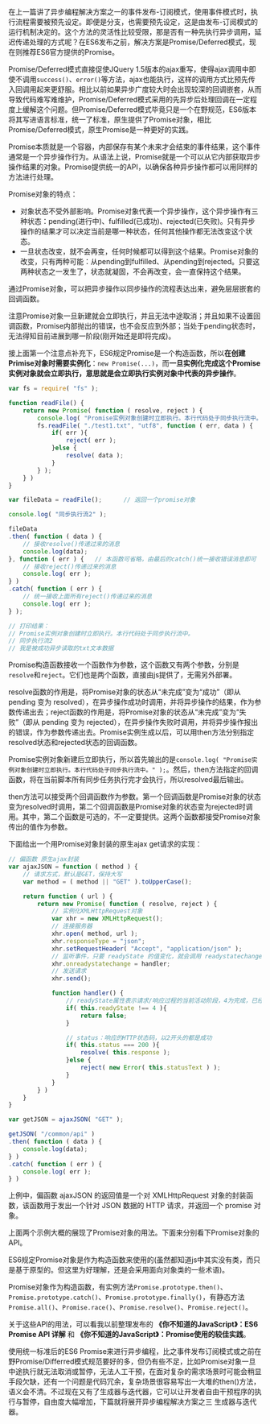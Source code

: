 在上一篇讲了异步编程解决方案之一的事件发布-订阅模式，使用事件模式时，执行流程需要被预先设定。即便是分支，也需要预先设定，这是由发布-订阅模式的运行机制决定的。这个方法的灵活性比较受限，那是否有一种先执行异步调用，延迟传递处理的方式呢？在ES6发布之前，解决方案是Promise/Deferred模式，现在则推荐ES6官方提供的Promise。

Promise/Deferred模式直接促使JQuery 1.5版本的ajax重写，使得ajax调用中即使不调用`success()`、`error()`等方法，ajax也能执行，这样的调用方式比预先传入回调用起来更舒服。相比以前如果异步广度较大时会出现较深的回调嵌套，从而导致代码难写难维护，Promise/Deferred模式采用的先异步后处理回调在一定程度上缓解这个问题。但Promise/Deferred模式毕竟只是一个在野规范，ES6版本将其写进语言标准，统一了标准，原生提供了Promise对象，相比Promise/Deferred模式，原生Promise是一种更好的实践。

Promise本质就是一个容器，内部保存有某个未来才会结束的事件结果，这个事件通常是一个异步操作行为。从语法上说，Promise就是一个可以从它内部获取异步操作结果的对象。Promise提供统一的API，以确保各种异步操作都可以用同样的方法进行处理。

Promise对象的特点：
- 对象状态不受外部影响。Promise对象代表一个异步操作，这个异步操作有三种状态：pending(进行中)、fulfilled(已成功)、rejected(已失败)。只有异步操作的结果才可以决定当前是哪一种状态，任何其他操作都无法改变这个状态。
- 一旦状态改变，就不会再变，任何时候都可以得到这个结果。Promise对象的改变，只有两种可能：从pending到fulfilled、从pending到rejected。只要这两种状态之一发生了，状态就凝固，不会再改变，会一直保持这个结果。

通过Promise对象，可以把异步操作以同步操作的流程表达出来，避免层层嵌套的回调函数。

注意Promise对象一旦新建就会立即执行，并且无法中途取消；并且如果不设置回调函数，Promise内部抛出的错误，也不会反应到外部；当处于pending状态时，无法得知目前进展到哪一阶段(刚开始还是即将完成)。

接上面第一个注意点补充下，ES6规定Promise是一个构造函数，所以**在创建Primise对象时需要实例化**：`new Promise(...)`，而**一旦实例化完成这个Promise实例对象就会立即执行，意思就是会立即执行实例对象中代表的异步操作**。
```javascript
var fs = require( "fs" );

function readFile() {
    return new Promise( function ( resolve, reject ) {
        console.log( "Promise实例对象创建时立即执行。本行代码处于同步执行流中。" );
        fs.readFile( "./test1.txt", "utf8", function ( err, data ) {
            if( err ){
                reject( err );
            }else {
                resolve( data );
            }
        } );
    } )
}

var fileData = readFile();      // 返回一个promise对象

console.log( "同步执行流2" );

fileData
.then( function ( data ) {
    // 接收resolve()传递过来的消息
    console.log(data);
}, function ( err ) {   // 本函数可省略，由最后的catch()统一接收错误消息即可
    // 接收reject()传递过来的消息
    console.log( err );
} )
.catch( function ( err ) {
    // 统一接收上面所有reject()传递过来的消息
    console.log( err );
} );

// 打印结果：
// Promise实例对象创建时立即执行。本行代码处于同步执行流中。
// 同步执行流2
// 我是被成功异步读取的txt文本数据
```
Promise构造函数接收一个函数作为参数，这个函数又有两个参数，分别是`resolve`和`reject`。它们也是两个函数，直接由js提供了，无需另外部署。

resolve函数的作用是，将Promise对象的状态从“未完成”变为“成功”（即从 pending 变为 resolved），在异步操作成功时调用，并将异步操作的结果，作为参数传递出去；reject函数的作用是，将Promise对象的状态从“未完成”变为“失败”（即从 pending 变为 rejected），在异步操作失败时调用，并将异步操作报出的错误，作为参数传递出去。Promise实例生成以后，可以用then方法分别指定resolved状态和rejected状态的回调函数。

Promise实例对象新建后立即执行，所以首先输出的是`console.log( "Promise实例对象创建时立即执行。本行代码处于同步执行流中。" );`。然后，then方法指定的回调函数，将在当前脚本所有同步任务执行完才会执行，所以resolved最后输出。

then方法可以接受两个回调函数作为参数。第一个回调函数是Promise对象的状态变为resolved时调用，第二个回调函数是Promise对象的状态变为rejected时调用。其中，第二个函数是可选的，不一定要提供。这两个函数都接受Promise对象传出的值作为参数。

下面给出一个用Promise对象封装的原生ajax get请求的实现：
```javascript
// 偏函数 原生ajax封装
var ajaxJSON = function ( method ) {
    // 请求方式，默认是GET，保持大写
    var method = ( method || "GET" ).toUpperCase();

    return function ( url ) {
        return new Promise( function ( resolve, reject ) {
            // 实例化XMLHttpRequest对象
            var xhr = new XMLHttpRequest();
            // 连接服务器
            xhr.open( method, url );
            xhr.responseType = "json";
            xhr.setRequestHeader( "Accept", "application/json" );
            // 监听事件，只要 readyState 的值变化，就会调用 readystatechange 事件
            xhr.onreadystatechange = handler;
            // 发送请求
            xhr.send();

            function handler() {
                // readyState属性表示请求/响应过程的当前活动阶段，4为完成，已经接收到全部响应数据
                if( this.readyState !== 4 ){
                    return false;
                }

                // status：响应的HTTP状态码，以2开头的都是成功
                if( this.status === 200 ){
                    resolve( this.response );
                }else {
                    reject( new Error( this.statusText ) );
                }
            }
        } )
    }
}

var getJSON = ajaxJSON( "GET" );

getJSON( "/common/api" )
.then( function ( data ) {
    console.log(data);
} )
.catch( function ( err ) {
    console.log( err );
} )
```
上例中，偏函数 ajaxJSON 的返回值是一个对 XMLHttpRequest 对象的封装函数，该函数用于发出一个针对 JSON 数据的 HTTP 请求，并返回一个 promise 对象。

上面两个示例大概的展现了Promise对象的用法。下面来分别看下Promise对象的API。

ES6规定Promise对象是作为构造函数来使用的(虽然都知道js中其实没有类，而只是基于原型的。但这里为好理解，还是会采用面向对象类的一些术语)。

Promise对象作为构造函数，有实例方法`Promise.prototype.then()`、`Promise.prototype.catch()`、`Promise.prototype.finally()`，有静态方法`Promise.all()`、`Promise.race()`、`Promise.resolve()`、`Promise.reject()`。

关于这些API的用法，可以看我以前整理发布的 **《你不知道的JavaScript》：ES6 Promise API 详解** 和 **《你不知道的JavaScript》：Promise使用的较佳实践**。

使用统一标准后的ES6 Promise来进行异步编程，比之事件发布订阅模式或之前在野Promise/Differred模式规范要好的多，但仍有些不足，比如Promise对象一旦中途执行就无法取消或暂停，无法人工干预，在面对复杂的需求场景时可能会稍显手段欠缺，还有一个问题是代码冗余，复杂场景很容易写出一大堆的then()方法，语义会不清。不过现在又有了生成器与迭代器，它可以让开发者自由干预程序的执行与暂停，自由度大幅增加，下篇就将展开异步编程解决方案之三 生成器与迭代器。